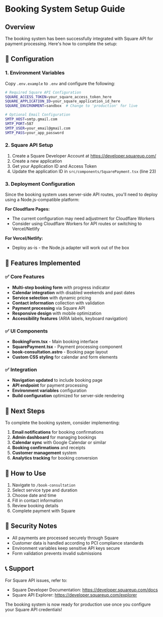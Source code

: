 # Booking System Setup Guide

## Overview
The booking system has been successfully integrated with Square API for payment processing. Here's how to complete the setup:

## 🔧 Configuration

### 1. Environment Variables
Copy `.env.example` to `.env` and configure the following:

```bash
# Required Square API Configuration
SQUARE_ACCESS_TOKEN=your_square_access_token_here
SQUARE_APPLICATION_ID=your_square_application_id_here
SQUARE_ENVIRONMENT=sandbox  # Change to 'production' for live

# Optional Email Configuration
SMTP_HOST=smtp.gmail.com
SMTP_PORT=587
SMTP_USER=your_email@gmail.com
SMTP_PASS=your_app_password
```

### 2. Square API Setup
1. Create a Square Developer Account at https://developer.squareup.com/
2. Create a new application
3. Get your Application ID and Access Token
4. Update the application ID in `src/components/SquarePayment.tsx` (line 23)

### 3. Deployment Configuration
Since the booking system uses server-side API routes, you'll need to deploy using a Node.js-compatible platform:

**For Cloudflare Pages:**
- The current configuration may need adjustment for Cloudflare Workers
- Consider using Cloudflare Workers for API routes or switching to Vercel/Netlify

**For Vercel/Netlify:**
- Deploy as-is - the Node.js adapter will work out of the box

## 🎨 Features Implemented

### ✅ Core Features
- **Multi-step booking form** with progress indicator
- **Calendar integration** with disabled weekends and past dates
- **Service selection** with dynamic pricing
- **Contact information** collection with validation
- **Payment processing** via Square API
- **Responsive design** with mobile optimization
- **Accessibility features** (ARIA labels, keyboard navigation)

### ✅ UI Components
- **BookingForm.tsx** - Main booking interface
- **SquarePayment.tsx** - Payment processing component
- **book-consultation.astro** - Booking page layout
- **Custom CSS styling** for calendar and form elements

### ✅ Integration
- **Navigation updated** to include booking page
- **API endpoint** for payment processing
- **Environment variables** configuration
- **Build configuration** optimized for server-side rendering

## 🚀 Next Steps

To complete the booking system, consider implementing:

1. **Email notifications** for booking confirmations
2. **Admin dashboard** for managing bookings
3. **Calendar sync** with Google Calendar or similar
4. **Booking confirmations** and receipts
5. **Customer management** system
6. **Analytics tracking** for booking conversion

## 📱 How to Use

1. Navigate to `/book-consultation`
2. Select service type and duration
3. Choose date and time
4. Fill in contact information
5. Review booking details
6. Complete payment with Square

## 🔐 Security Notes

- All payments are processed securely through Square
- Customer data is handled according to PCI compliance standards
- Environment variables keep sensitive API keys secure
- Form validation prevents invalid submissions

## 📞 Support

For Square API issues, refer to:
- Square Developer Documentation: https://developer.squareup.com/docs
- Square API Explorer: https://developer.squareup.com/explorer

The booking system is now ready for production use once you configure your Square API credentials!